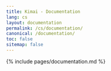 ```yaml
---
title: Kimai - Documentation
lang: cs
layout: documentation
permalink: /cs/documentation/
canonical: /documentation/
toc: false
sitemap: false
---
```


{% include pages/documentation.md %}
